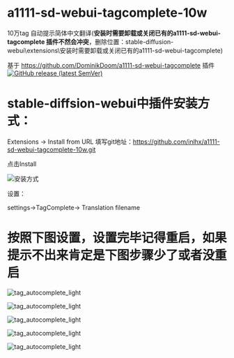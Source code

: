 # a1111-sd-webui-tagcomplete-10w
 10万tag 自动提示简体中文翻译(**安装时需要卸载或关闭已有的a1111-sd-webui-tagcomplete 插件不然会冲突**，删除位置：stable-diffusion-webui\extensions\安装时需要卸载或关闭已有的a1111-sd-webui-tagcomplete)

 基于 https://github.com/DominikDoom/a1111-sd-webui-tagcomplete 插件
[![GitHub release (latest SemVer)](https://img.shields.io/github/v/release/DominikDoom/a1111-sd-webui-tagcomplete)](https://github.com/DominikDoom/a1111-sd-webui-tagcomplete/releases)



# stable-diffsion-webui中插件安装方式：

Extensions -> Install from URL 填写git地址：https://github.com/inlhx/a1111-sd-webui-tagcomplete-10w.git

点击Install
 
![安装方式](https://raw.githubusercontent.com/inlhx/a1111-sd-webui-tagcomplete-10w/main/img/0.png)

设置：

 settings->TagComplete-> Translation filename

# 按照下图设置，设置完毕记得重启，如果提示不出来肯定是下图步骤少了或者没重启
 

![tag_autocomplete_light](https://raw.githubusercontent.com/inlhx/a1111-sd-webui-tagcomplete-10w/main/img/3.png)

![tag_autocomplete_light](https://raw.githubusercontent.com/inlhx/a1111-sd-webui-tagcomplete-10w/main/img/4.png)

![tag_autocomplete_light](https://raw.githubusercontent.com/inlhx/a1111-sd-webui-tagcomplete-10w/main/img/5.png)


![tag_autocomplete_light](https://raw.githubusercontent.com/inlhx/a1111-sd-webui-tagcomplete-10w/main/img/1.png)

![tag_autocomplete_light](https://raw.githubusercontent.com/inlhx/a1111-sd-webui-tagcomplete-10w/main/img/2.png)


 